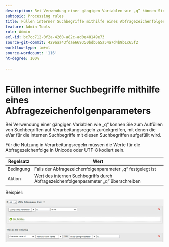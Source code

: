 ```yaml
---
description: Bei Verwendung einer gängigen Variablen wie „q“ können Sie zum Auffüllen von Suchbegriffen auf Verarbeitungsregeln zurückgreifen, mit denen die eVar für die internen Suchbegriffe mit diesen Suchbegriffen aufgefüllt wird.
subtopic: Processing rules
title: Füllen interner Suchbegriffe mithilfe eines Abfragezeichenfolgenparameters
feature: Admin Tools
role: Admin
exl-id: bc7cc712-0f2a-4260-a82c-ad0e48149e73
source-git-commit: 429aaa43fdae669350bdb5a5a54a7d4b9b1c65f2
workflow-type: tm+mt
source-wordcount: '116'
ht-degree: 100%

---
```


# Füllen interner Suchbegriffe mithilfe eines Abfragezeichenfolgenparameters

Bei Verwendung einer gängigen Variablen wie „q“ können Sie zum Auffüllen von Suchbegriffen auf Verarbeitungsregeln zurückgreifen, mit denen die eVar für die internen Suchbegriffe mit diesen Suchbegriffen aufgefüllt wird.

Für die Nutzung in Verarbeitungsregeln müssen die Werte für die Abfragezeichenfolge in Unicode oder UTF-8 kodiert sein.

| Regelsatz | Wert |
|---|---|
| Bedingung | Falls der Abfragezeichenfolgenparameter „q“ festgelegt ist |
| Aktion | Wert des internen Suchbegriffs durch Abfragezeichenfolgenparameter „q“ überschreiben |

Beispiel:

![](assets/populate-internal-search-terms.png)
